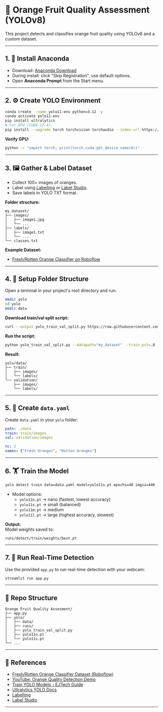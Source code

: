 # 🍊 Orange Fruit Quality Assessment (YOLOv8)

This project detects and classifies orange fruit quality using YOLOv8 and a custom dataset.

---

## 1. 🧪 Install Anaconda

- Download: [Anaconda Download](https://anaconda.com/download)
- During install: click "Skip Registration", use default options.
- Open **Anaconda Prompt** from the Start menu.

---

## 2. ⚙️ Create YOLO Environment

```bash
conda create --name yolo11-env python=3.12 -y
conda activate yolo11-env
pip install ultralytics
# For GPU (CUDA 12.4):
pip install --upgrade torch torchvision torchaudio --index-url https://download.pytorch.org/whl/cu124
```

**Verify GPU:**
```bash
python -c "import torch; print(torch.cuda.get_device_name(0))"
```

---

## 3. 🖼 Gather & Label Dataset

- Collect 100+ images of oranges.
- Label using [LabelImg](https://github.com/tzutalin/labelImg) or [Label Studio](https://labelstud.io/).
- Save labels in YOLO TXT format.

**Folder structure:**
```
my_dataset/
├── images/
│   ├── image1.jpg
│   └── ...
├── labels/
│   ├── image1.txt
│   └── ...
└── classes.txt
```
**Example Dataset:**  
- [Fresh/Rotten Orange Classifier on Roboflow](https://universe.roboflow.com/neha-chandekar-yxsnl/fresh-rotten-orange-classifier/)

---

## 4. 📁 Setup Folder Structure

Open a terminal in your project's root directory and run:

```bash
mkdir yolo
cd yolo
mkdir data
```

**Download train/val split script:**
```bash
curl --output yolo_train_val_split.py https://raw.githubusercontent.com/EdjeElectronics/Train-and-Deploy-YOLO-Models/refs/heads/main/utils/train_val_split.py
```

**Run the script:**
```bash
python yolo_train_val_split.py --datapath="my_dataset" --train_pct=.8
```

**Result:**
```
yolo/data/
├── train/
│   ├── images/
│   └── labels/
└── validation/
    ├── images/
    └── labels/
```

---

## 5. 📝 Create `data.yaml`

Create `data.yaml` in your `yolo` folder:

```yaml
path: ./data
train: train/images
val: validation/images

nc: 2
names: ["Fresh Oranges", "Rotten Oranges"]
```

---

## 6. 🏋️ Train the Model

```bash
yolo detect train data=data.yaml model=yolo11s.pt epochs=40 imgsz=440
```

- Model options:  
  - `yolo11n.pt` → nano (fastest, lowest accuracy)  
  - `yolo11s.pt` → small (balanced)  
  - `yolo11m.pt` → medium  
  - `yolo11l.pt` → large (highest accuracy, slowest)

**Output:**  
Model weights saved to:  
```
runs/detect/train/weights/best.pt
```

---

## 7. 🚀 Run Real-Time Detection

Use the provided `app.py` to run real-time detection with your webcam:

```bash
streamlit run app.py
```

---

## 📂 Repo Structure

```
Orange Fruit Quality Assesment/
├── app.py
├── yolo/
│   ├── data/
│   ├── runs/
│   ├── yolo_train_val_split.py
│   ├── yolo11n.pt
│   └── yolo11s.pt
└── ...
```

---

## 📌 References

- [Fresh/Rotten Orange Classifier Dataset (Roboflow)](https://universe.roboflow.com/neha-chandekar-yxsnl/fresh-rotten-orange-classifier/)
- [YouTube: Orange Quality Detection Demo](https://www.youtube.com/watch?v=r0RspiLG260)
- [Train YOLO Models - EJTech Guide](https://www.ejtech.io/learn/train-yolo-models)
- [Ultralytics YOLO Docs](https://docs.ultralytics.com/)
- [LabelImg](https://github.com/tzutalin/labelImg)
- [Label Studio](https://labelstud.io/)

---